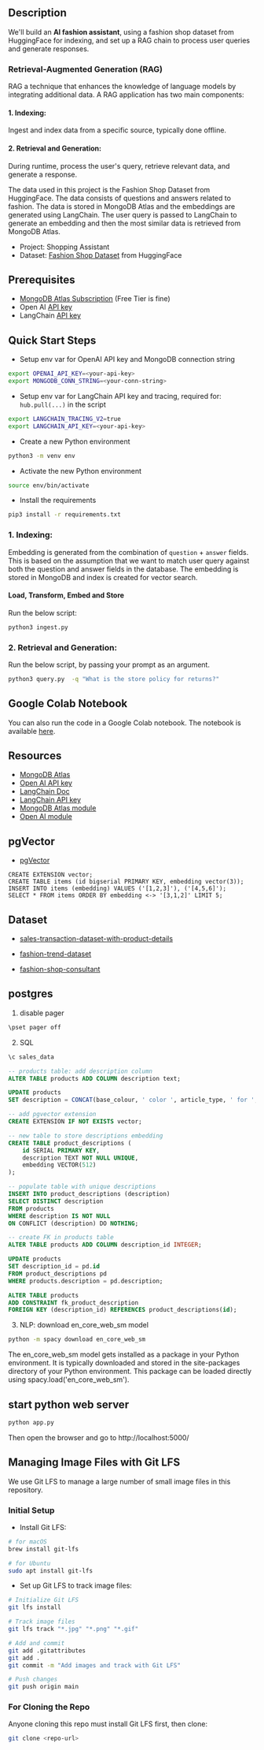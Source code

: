## Description
We'll build an **AI fashion assistant**, using a fashion shop dataset from HuggingFace for indexing, and set up a RAG chain to process user queries and generate responses.

### Retrieval-Augmented Generation (RAG)
RAG a technique that enhances the knowledge of language models by integrating additional data. A RAG application has two main components:

#### 1. Indexing:
Ingest and index data from a specific source, typically done offline.

#### 2. Retrieval and Generation:
During runtime, process the user's query, retrieve relevant data, and generate a response.

The data used in this project is the Fashion Shop Dataset from HuggingFace. The data consists of questions and answers related to fashion. The data is stored in MongoDB Atlas and the embeddings are generated using LangChain. The user query is passed to LangChain to generate an embedding and then the most similar data is retrieved from MongoDB Atlas.

- Project: Shopping Assistant
- Dataset: [Fashion Shop Dataset](https://huggingface.co/datasets/Quangnguyen711/Fashion_Shop_Consultant) from HuggingFace


## Prerequisites
* [MongoDB Atlas Subscription](https://cloud.mongodb.com/) (Free Tier is fine)
* Open AI [API key](https://platform.openai.com/account/api-keys)
* LangChain [API key](https://docs.smith.langchain.com/)


## Quick Start Steps
- Setup env var for OpenAI API key and MongoDB connection string
```zsh
export OPENAI_API_KEY=<your-api-key>
export MONGODB_CONN_STRING=<your-conn-string>
```

- Setup env var for LangChain API key and tracing, required for: `hub.pull(...)` in the script
```zsh
export LANGCHAIN_TRACING_V2=true
export LANGCHAIN_API_KEY=<your-api-key>
```

- Create a new Python environment
```zsh
python3 -m venv env
```

- Activate the new Python environment
```zsh
source env/bin/activate
```

- Install the requirements
```zsh
pip3 install -r requirements.txt
```

### 1. Indexing:

Embedding is generated from the combination of `question` + `answer` fields. This is based on the assumption that we want to match user query against both the question and answer fields in the database. The embedding is stored in MongoDB and index is created for vector search.

#### Load, Transform, Embed and Store

Run the below script:

```zsh
python3 ingest.py
```

### 2. Retrieval and Generation:

Run the below script, by passing your prompt as an argument.

```zsh
python3 query.py  -q "What is the store policy for returns?"
```


## Google Colab Notebook
You can also run the code in a Google Colab notebook. The notebook is available [here](RAG_fashion_langchain_openai_mongodb.ipynb).



## Resources
* [MongoDB Atlas](https://cloud.mongodb.com/)
* [Open AI API key](https://platform.openai.com/account/api-keys)
* [LangChain Doc](https://python.langchain.com)
* [LangChain API key](https://docs.smith.langchain.com/)
* [MongoDB Atlas module](https://python.langchain.com/docs/modules/data_connection/vectorstores/integrations/mongodb_atlas)  
* [Open AI module](https://python.langchain.com/docs/modules/data_connection/vectorstores/integrations/openai)


## pgVector

* [pgVector](https://github.com/pgvector/pgvector)

```
CREATE EXTENSION vector;
CREATE TABLE items (id bigserial PRIMARY KEY, embedding vector(3));
INSERT INTO items (embedding) VALUES ('[1,2,3]'), ('[4,5,6]');
SELECT * FROM items ORDER BY embedding <-> '[3,1,2]' LIMIT 5;
```


## Dataset

* [sales-transaction-dataset-with-product-details](https://www.kaggle.com/datasets/ishanshrivastava28/sales-transaction-dataset-with-product-details)

* [fashion-trend-dataset](https://www.kaggle.com/datasets/fashionworldda/fashion-trend-dataset)

* [fashion-shop-consultant](https://huggingface.co/datasets/Quangnguyen711/Fashion_Shop_Consultant)



## postgres

1. disable pager
```sh
\pset pager off
```


2. SQL

```sql
\c sales_data

-- products table: add description column
ALTER TABLE products ADD COLUMN description text;

UPDATE products
SET description = CONCAT(base_colour, ' color ', article_type, ' for ', gender, ', ', usage, ', ', season);

-- add pgvector extension
CREATE EXTENSION IF NOT EXISTS vector;

-- new table to store descriptions embedding
CREATE TABLE product_descriptions (
    id SERIAL PRIMARY KEY,
    description TEXT NOT NULL UNIQUE,
    embedding VECTOR(512)
);

-- populate table with unique descriptions
INSERT INTO product_descriptions (description)
SELECT DISTINCT description
FROM products
WHERE description IS NOT NULL
ON CONFLICT (description) DO NOTHING;

-- create FK in products table
ALTER TABLE products ADD COLUMN description_id INTEGER;

UPDATE products
SET description_id = pd.id
FROM product_descriptions pd
WHERE products.description = pd.description;

ALTER TABLE products
ADD CONSTRAINT fk_product_description
FOREIGN KEY (description_id) REFERENCES product_descriptions(id);
```



3. NLP: download en_core_web_sm model

```sh
python -m spacy download en_core_web_sm
```

The en_core_web_sm model gets installed as a package in your Python environment. It is typically downloaded and stored in the site-packages directory of your Python environment. This package can be loaded directly using spacy.load('en_core_web_sm').


## start python web server

```sh
python app.py
```

Then open the browser and go to http://localhost:5000/


## Managing Image Files with Git LFS

We use Git LFS to manage a large number of small image files in this repository.

### Initial Setup
- Install Git LFS:

```bash
# for macOS
brew install git-lfs

# for Ubuntu
sudo apt install git-lfs
```

- Set up Git LFS to track image files:

```bash
# Initialize Git LFS
git lfs install

# Track image files
git lfs track "*.jpg" "*.png" "*.gif"

# Add and commit
git add .gitattributes
git add .
git commit -m "Add images and track with Git LFS"

# Push changes
git push origin main
```

### For Cloning the Repo
Anyone cloning this repo must install Git LFS first, then clone:

```bash
git clone <repo-url>
```
